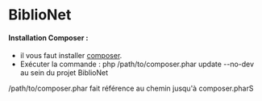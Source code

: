 # BiblioNet

#### Installation Composer : 
 - il vous faut installer [composer].
 - Exécuter la commande : php /path/to/composer.phar update --no-dev au sein du projet BiblioNet

/path/to/composer.phar fait référence au chemin jusqu'à composer.pharS

[composer]: https://getcomposer.org/download/
